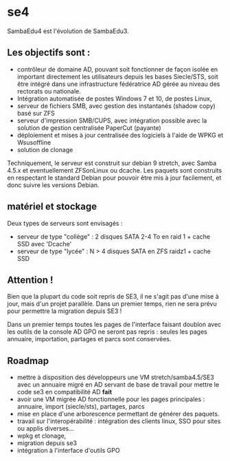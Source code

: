 # se4

SambaEdu4 est l'évolution de SambaEdu3.


## Les objectifs sont : 

* contrôleur de domaine AD, pouvant soit fonctionner de façon isolée en important directement les utilisateurs depuis les bases Siecle/STS, soit être intégré dans une infrastructure fédératrice AD gérée au niveau des rectorats ou nationale.
* Intégration automatisée de postes Windows 7 et 10, de postes Linux,
* serveur de fichiers SMB, avec gestion des instantanés (shadow copy) basé sur ZFS 
* serveur d'impression SMB/CUPS, avec intégration possible avec la solution de gestion centralisée PaperCut (payante)
* déploiement et mises à jour centralisée des logiciels à l'aide de WPKG et Wsusoffline
* solution de clonage

Techniquement, le  serveur est construit sur debian 9 stretch, avec Samba 4.5.x et eventuellement ZFSonLinux ou dcache. Les paquets sont construits en respectant le standard Debian pour pouvoir être mis à jour facilement, et donc suivre les versions Debian. 

## matériel et stockage
Deux types de serveurs sont envisagés : 

* serveur de type "collège" : 2 disques SATA 2-4 To en raid 1 + cache SSD avec 'Dcache' 
* serveur de type "lycée" : N > 4 disques SATA en ZFS raidz1 + cache SSD

## Attention !

Bien que la plupart du code soit repris de SE3, il ne s'agit pas d'une mise à jour, mais d'un projet parallèle. Dans un premier temps, rien ne sera prévu pour permettre la migration depuis SE3 ! 

Dans un premier temps toutes les pages de l'interface faisant doublon avec les outils de la console AD GPO ne seront pas repris : seules les pages annuaire, importation, partages et parcs sont conservées. 

## Roadmap 
* mettre à disposition des développeurs une VM stretch/samba4.5/SE3 avec un annuaire migré en AD servant de base de travail pour mettre le code se3 en compatibilité AD **fait**
* avoir une VM migrée AD fonctionnelle pour les pages principales : annuaire, import (siecle/sts), partages, parcs 
* mise en place d'une arborescence permettant de générer des paquets.
* travail sur l'interopérabilité : intégration des clients linux, SSO pour sites ou applis diverses...
* wpkg et clonage,
* migration depuis se3
* intégration à l'interface d'outils GPO
